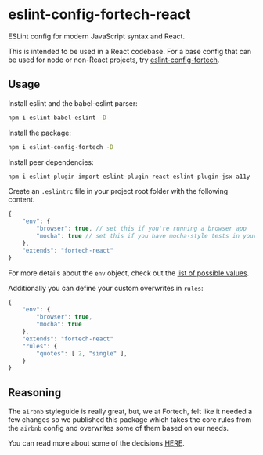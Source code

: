 # eslint-config-fortech-react
ESLint config for modern JavaScript syntax and React.

This is intended to be used in a React codebase. For a base config that can be used for node or non-React projects, try [eslint-config-fortech](https://github.com/FortechRomania/eslint-config-fortech).

## Usage
Install eslint and the babel-eslint parser: 
```bash
npm i eslint babel-eslint -D
```

Install the package: 
```bash
npm i eslint-config-fortech -D
```

Install peer dependencies: 
```bash
npm i eslint-plugin-import eslint-plugin-react eslint-plugin-jsx-a11y -D
```

Create an `.eslintrc` file in your project root folder with the following content.
```javascript
{
    "env": {
        "browser": true, // set this if you're running a browser app
        "mocha": true // set this if you have mocha-style tests in your app folder
    },
    "extends": "fortech-react"
}
```

For more details about the `env` object, check out the [list of possible values](https://eslint.org/docs/user-guide/configuring#specifying-environments).

Additionally you can define your custom overwrites in `rules`:
```javascript
{
    "env": {
        "browser": true,
        "mocha": true
    },
    "extends": "fortech-react"
    "rules": {
        "quotes": [ 2, "single" ],
    }
}
```

## Reasoning
The `airbnb` styleguide is really great, but, we at Fortech, felt like it needed a few changes so we published this package which takes the core rules from the `airbnb` config and overwrites some of them based on our needs.

You can read more about some of the decisions [HERE](https://medium.freecodecamp.com/adding-some-air-to-the-airbnb-style-guide-3df40e31c57a#.jz912uw00).

